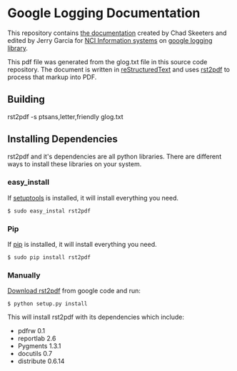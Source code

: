 # Google Logging Documentation

This repository contains [the documentation](https://bitbucket.org/cskeeters/glog/src/tip/glog.pdf) created by Chad Skeeters and edited by Jerry Garcia for [NCI Information systems](http://nciinc.com) on [google logging library](https://code.google.com/p/google-glog/).

This pdf file was generated from the glog.txt file in this source code repository.  The document is written in [reStructuredText](http://docutils.sourceforge.net/rst.html) and uses [rst2pdf](http://rst2pdf.ralsina.com.ar/) to process that markup into PDF.

## Building

rst2pdf -s ptsans,letter,friendly glog.txt

## Installing Dependencies

rst2pdf and it's dependencies are all python libraries.  There are different ways to install these libraries on your system.

### easy_install

If [setuptools](http://pypi.python.org/pypi/setuptools) is installed, it will install everything you need.

    $ sudo easy_instal rst2pdf

### Pip

If [pip](http://pypi.python.org/pypi/pip/) is installed, it will install everything you need.

    $ sudo pip install rst2pdf

### Manually

[Download rst2pdf](https://code.google.com/p/rst2pdf/downloads/list) from google code and run:

    $ python setup.py install

This will install rst2pdf with its dependencies which include:

 * pdfrw 0.1
 * reportlab 2.6
 * Pygments 1.3.1
 * docutils 0.7
 * distribute 0.6.14

